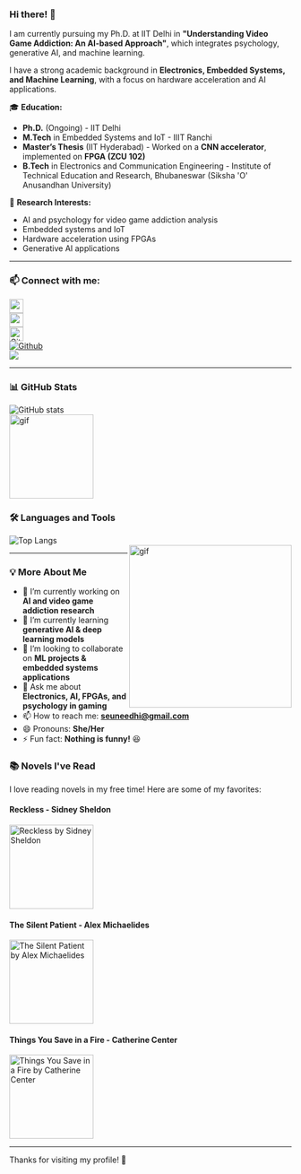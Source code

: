 ### Hi there! 👋  
I am currently pursuing my Ph.D. at IIT Delhi in **"Understanding Video Game Addiction: An AI-based Approach"**, which integrates psychology, generative AI, and machine learning.  

I have a strong academic background in **Electronics, Embedded Systems, and Machine Learning**, with a focus on hardware acceleration and AI applications.  

🎓 **Education:**  
- **Ph.D.** (Ongoing) - IIT Delhi  
- **M.Tech** in Embedded Systems and IoT - IIIT Ranchi  
- **Master’s Thesis** (IIT Hyderabad) - Worked on a **CNN accelerator**, implemented on **FPGA (ZCU 102)**  
- **B.Tech** in Electronics and Communication Engineering - Institute of Technical Education and Research, Bhubaneswar (Siksha 'O' Anusandhan University)  

📌 **Research Interests:**  
- AI and psychology for video game addiction analysis  
- Embedded systems and IoT  
- Hardware acceleration using FPGAs  
- Generative AI applications  

---

### 📫 Connect with me:  
<a href="https://www.linkedin.com/in/sunidhi-singh-2b6082161/"><img src="https://img.shields.io/badge/linkedin-%230077B5.svg?&style=for-the-badge&logo=linkedin&logoColor=white" height="25px"/></a>  
<a href="mailto:sunidhi01.pgec20@iiitranchi.ac.in"><img src="https://img.shields.io/badge/gmail-%23D14836.svg?&style=for-the-badge&logo=gmail&logoColor=white" height="25px"/></a>  
<img src="https://media.giphy.com/media/du3J3cXyzhj75IOgvA/giphy.gif" alt="Github" height="25" />  
[![Github](https://img.shields.io/github/followers/SUNIDHI-SINGH?label=Follow&style=social)](https://github.com/SUNIDHI-SINGH)  
![](https://visitor-badge.laobi.icu/badge?page_id=SUNIDHI-SINGH.SUNIDHI-SINGH)  

---

### 📊 GitHub Stats  
![GitHub stats](https://github-readme-stats.vercel.app/api?username=SUNIDHI-SINGH&show_icons=true&title_color=ffffff&hide_border=true)  
<img src="https://media.giphy.com/media/1fhj2RprUOpqCObj2J/giphy.gif" height="150" alt="gif"/>  

### 🛠️ Languages and Tools  
![Top Langs](https://github-readme-stats.vercel.app/api/top-langs/?username=SUNIDHI-SINGH&theme=vue&hide_border=true&show_icons=true)  
<img align="right" alt="gif" src="https://miro.medium.com/max/1360/1*IRGHmiGsa16stedQvIaZfw.gif" height="290">  

---

### 💡 More About Me  
- 🔭 I’m currently working on **AI and video game addiction research**  
- 🌱 I’m currently learning **generative AI & deep learning models**  
- 👯 I’m looking to collaborate on **ML projects & embedded systems applications**  
- 💬 Ask me about **Electronics, AI, FPGAs, and psychology in gaming**  
- 📫 How to reach me: **seuneedhi@gmail.com**  
- 😄 Pronouns: **She/Her**  
- ⚡ Fun fact: **Nothing is funny!** 😆  

### 📚 Novels I've Read  
I love reading novels in my free time! Here are some of my favorites:  

#### **Reckless** - Sidney Sheldon  
<img src="https://m.media-amazon.com/images/I/51fX4fHTMoL.jpg" width="150" alt="Reckless by Sidney Sheldon">  

#### **The Silent Patient** - Alex Michaelides  
<img src="https://m.media-amazon.com/images/I/71PCP1u2IHL.jpg" width="150" alt="The Silent Patient by Alex Michaelides">  

#### **Things You Save in a Fire** - Catherine Center  
<img src="https://m.media-amazon.com/images/I/91-uBdp+w9L.jpg" width="150" alt="Things You Save in a Fire by Catherine Center">  

---

Thanks for visiting my profile! 🚀  
